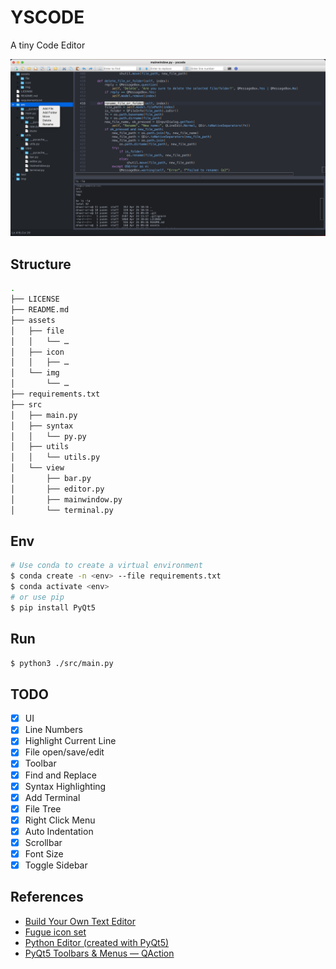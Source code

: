 YSCODE
=====
A tiny Code Editor

![YSCODE](./assets/img/demo.png)

Structure
-----
```bash
.
├── LICENSE
├── README.md
├── assets
│   ├── file
│   │   └── …
│   ├── icon
│   │   ├── …
│   └── img
│       └── …
├── requirements.txt
├── src
│   ├── main.py
│   ├── syntax
│   │   └── py.py
│   ├── utils
│   │   └── utils.py
│   └── view
│       ├── bar.py
│       ├── editor.py
│       ├── mainwindow.py
│       └── terminal.py
```

Env
-----
```bash
# Use conda to create a virtual environment
$ conda create -n <env> --file requirements.txt
$ conda activate <env>
# or use pip
$ pip install PyQt5 
```

Run
-----
```bash
$ python3 ./src/main.py
```

TODO
-----
- [x] UI
- [x] Line Numbers
- [x] Highlight Current Line
- [x] File open/save/edit
- [x] Toolbar
- [x] Find and Replace
- [x] Syntax Highlighting
- [x] Add Terminal
- [x] File Tree
- [x] Right Click Menu
- [x] Auto Indentation
- [x] Scrollbar
- [x] Font Size
- [x] Toggle Sidebar

References
-----
- [Build Your Own Text Editor](https://viewsourcecode.org/snaptoken/kilo/)
- [Fugue icon set](https://p.yusukekamiyamane.com/)
- [Python Editor (created with PyQt5)](https://gist.github.com/Axel-Erfurt/8c84b5e70a1faf894879cd2ab99118c2)
- [PyQt5 Toolbars & Menus — QAction](https://www.pythonguis.com/tutorials/pyqt-actions-toolbars-menus/)